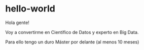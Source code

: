 # hello-world

Hola gente!

Voy a convertirme en Científico de Datos y experto en Big Data.

Para ello tengo un duro Máster por delante (al menos 10 meses)
